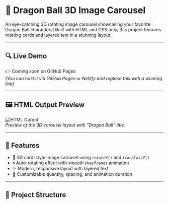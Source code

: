 # 🐉 Dragon Ball 3D Image Carousel

An eye-catching 3D rotating image carousel showcasing your favorite Dragon Ball characters! Built with HTML and CSS only, this project features rotating cards and layered text in a stunning layout.

---

## 🔍 Live Demo

👉 Coming soon on GitHub Pages  
*(You can host it via GitHub Pages or Netlify and replace this with a working link)*

---

## 🖼️ HTML Output Preview

![HTML Output]([./images/screenshot.png](https://sanskargandhewar.github.io/Goku-Gallery-3D-CSS-Image-Slider-Project/))  
*Preview of the 3D carousel layout with "Dragon Ball" title.*

---

## 🚀 Features

- 🎴 3D card-style image carousel using `rotateY()` and `translateZ()`
- 🌀 Auto-rotating effect with smooth `@keyframes` animation
- ✨ Modern, responsive layout with layered text
- 🔧 Customizable quantity, spacing, and animation duration

---

## 📁 Project Structure

